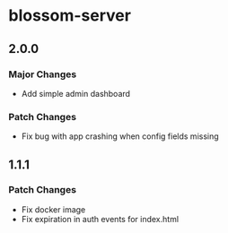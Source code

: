 # blossom-server

## 2.0.0

### Major Changes

- Add simple admin dashboard

### Patch Changes

- Fix bug with app crashing when config fields missing

## 1.1.1

### Patch Changes

- Fix docker image
- Fix expiration in auth events for index.html
